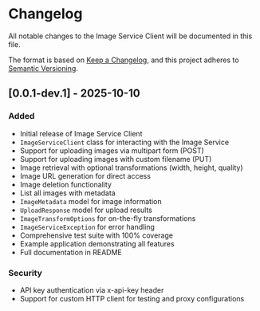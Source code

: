 # Changelog

All notable changes to the Image Service Client will be documented in this file.

The format is based on [Keep a Changelog](https://keepachangelog.com/en/1.0.0/),
and this project adheres to [Semantic Versioning](https://semver.org/spec/v2.0.0.html).

## [0.0.1-dev.1] - 2025-10-10

### Added

- Initial release of Image Service Client
- `ImageServiceClient` class for interacting with the Image Service
- Support for uploading images via multipart form (POST)
- Support for uploading images with custom filename (PUT)
- Image retrieval with optional transformations (width, height, quality)
- Image URL generation for direct access
- Image deletion functionality
- List all images with metadata
- `ImageMetadata` model for image information
- `UploadResponse` model for upload results
- `ImageTransformOptions` for on-the-fly transformations
- `ImageServiceException` for error handling
- Comprehensive test suite with 100% coverage
- Example application demonstrating all features
- Full documentation in README

### Security

- API key authentication via x-api-key header
- Support for custom HTTP client for testing and proxy configurations
